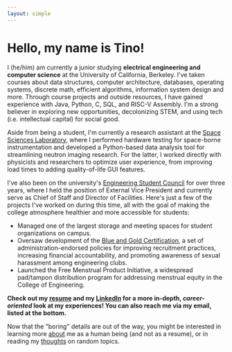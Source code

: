 ```yaml
---
layout: simple
---
```


# Hello, my name is Tino!

I (he/him) am currently a junior studying **electrical engineering and computer science** at the University of California, Berkeley. I've taken courses about data structures, computer architecture, databases, operating systems, discrete math, efficient algorithms, information system design and more. Through course projects and outside resources, I have gained experience with Java, Python, C, SQL, and RISC-V Assembly. I'm a strong believer in exploring new opportunities, decolonizing STEM, and using tech (i.e. intellectual capital) for social good.

Aside from being a student, I'm currently a research assistant at the [Space Sciences Laboratory](https://www.ssl.berkeley.edu), where I performed hardware testing for space-borne instrumentation and developed a Python-based data analysis tool for streamlining neutron imaging research. For the latter, I worked directly with physicists and researchers to optimize user experience, from improving load times to adding quality-of-life GUI features.

I've also been on the university's [Engineering Student Council](https://esc.berkeley.edu) for over three years, where I held the position of External Vice President and currently serve as Chief of Staff and Director of Facilities. Here's just a few of the projects I've worked on during this time, all with the goal of making the college atmosphere healthier and more accessible for students:

* Managed one of the largest storage and meeting spaces for student organizations on campus.
* Oversaw development of the [Blue and Gold Certification](https://engineering.berkeley.edu/students/student-life/teams-and-organizations/), a set of administration-endorsed policies for improving recruitment practices, increasing financial accountability, and promoting awareness of sexual harassment among engineering clubs.
* Launched the Free Menstrual Product Initiative, a widespread pad/tampon distribution program for addressing menstrual equity in the College of Engineering.

**Check out my [resume](https://drive.google.com/file/d/1Sg-4LT9M7CDF3JWYTTzp8fpPXV1_oGSP/view?usp=sharing) and my [LinkedIn](https://www.linkedin.com/in/ttrangia/) for a more in-depth, _career-oriented_ look at my experiences! You can also reach me via my email, listed at the bottom.**

Now that the "boring" details are out of the way, you might be interested in learning more [about](https://www.tinotrangia.com/about/) me as a human being (and not as a resume), or in reading my [thoughts](https://www.tinotrangia.com/_pages/) on random topics.
